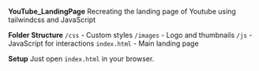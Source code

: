 **YouTube_LandingPage**
Recreating the landing page of Youtube using tailwindcss and JavaScript 

**Folder Structure**
`/css` - Custom styles
`/images` - Logo and thumbnails
`/js` - JavaScript for interactions
`index.html` - Main landing page

**Setup**
Just open `index.html` in your browser.
